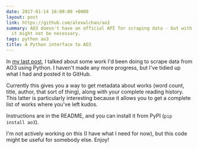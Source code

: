 ```yaml
---
date: 2017-01-14 16:09:00 +0000
layout: post
link: https://github.com/alexwlchan/ao3
summary: AO3 doesn't have an official API for scraping data - but with a bit of Python,
  it might not be necessary.
tags: python ao3
title: A Python interface to AO3
---
```


In [my last post][previous], I talked about some work I'd been doing to scrape data from AO3 using Python.
I haven't made any more progress, but I've tidied up what I had and posted it to GitHub.

Currently this gives you a way to get metadata about works (word count, title, author, that sort of thing), along with your complete reading history.
This latter is particularly interesting because it allows you to get a complete list of works where you've left kudos.

Instructions are in the README, and you can install it from PyPI (`pip install ao3`).

I'm not actively working on this (I have what I need for now), but this code might be useful for somebody else.
Enjoy!

[previous]: /2017/01/scrape-logged-in-ao3/